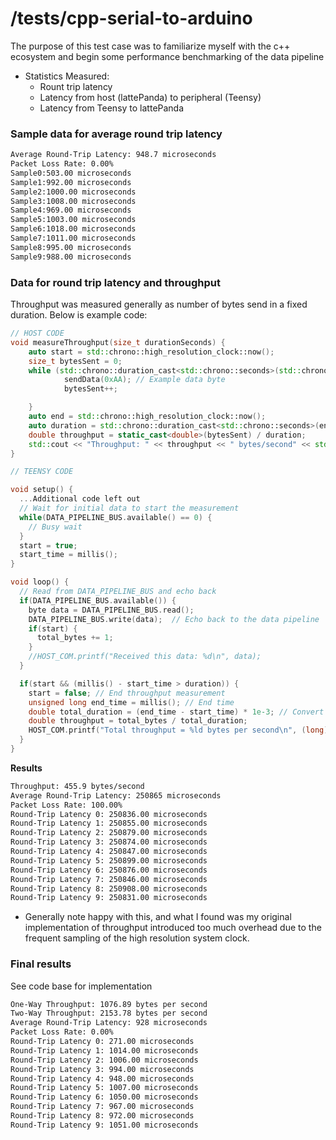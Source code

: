 # /tests/cpp-serial-to-arduino
The purpose of this test case was to familiarize myself with the c++ ecosystem and begin some performance benchmarking of the data pipeline
- Statistics Measured: 
    - Rount trip latency
    - Latency from host (lattePanda) to peripheral (Teensy)
    - Latency from Teensy to lattePanda

### Sample data for average round trip latency
```bash
Average Round-Trip Latency: 948.7 microseconds
Packet Loss Rate: 0.00%
Sample0:503.00 microseconds
Sample1:992.00 microseconds
Sample2:1000.00 microseconds
Sample3:1008.00 microseconds
Sample4:969.00 microseconds
Sample5:1003.00 microseconds
Sample6:1018.00 microseconds
Sample7:1011.00 microseconds
Sample8:995.00 microseconds
Sample9:988.00 microseconds

```

### Data for round trip latency and throughput
Throughput was measured generally as number of bytes send in a fixed duration. Below is example code: 
```cpp
// HOST CODE
void measureThroughput(size_t durationSeconds) {
    auto start = std::chrono::high_resolution_clock::now();
    size_t bytesSent = 0;
    while (std::chrono::duration_cast<std::chrono::seconds>(std::chrono::high_resolution_clock::now() - start).count() < durationSeconds) {
            sendData(0xAA); // Example data byte
            bytesSent++;

    }
    auto end = std::chrono::high_resolution_clock::now();
    auto duration = std::chrono::duration_cast<std::chrono::seconds>(end - start).count();
    double throughput = static_cast<double>(bytesSent) / duration;
    std::cout << "Throughput: " << throughput << " bytes/second" << std::endl;
}

// TEENSY CODE

void setup() {
  ...Additional code left out
  // Wait for initial data to start the measurement
  while(DATA_PIPELINE_BUS.available() == 0) {
    // Busy wait
  }
  start = true;
  start_time = millis(); 
}

void loop() {
  // Read from DATA_PIPELINE_BUS and echo back
  if(DATA_PIPELINE_BUS.available()) {
    byte data = DATA_PIPELINE_BUS.read();
    DATA_PIPELINE_BUS.write(data);  // Echo back to the data pipeline
    if(start) {
      total_bytes += 1; 
    }
    //HOST_COM.printf("Received this data: %d\n", data);
  }

  if(start && (millis() - start_time > duration)) {
    start = false; // End throughput measurement
    unsigned long end_time = millis(); // End time
    double total_duration = (end_time - start_time) * 1e-3; // Convert to seconds
    double throughput = total_bytes / total_duration;
    HOST_COM.printf("Total throughput = %ld bytes per second\n", (long)throughput);
  }
}
```
  
**Results**
```bash
Throughput: 455.9 bytes/second
Average Round-Trip Latency: 250865 microseconds
Packet Loss Rate: 100.00%
Round-Trip Latency 0: 250836.00 microseconds
Round-Trip Latency 1: 250855.00 microseconds
Round-Trip Latency 2: 250879.00 microseconds
Round-Trip Latency 3: 250874.00 microseconds
Round-Trip Latency 4: 250847.00 microseconds
Round-Trip Latency 5: 250899.00 microseconds
Round-Trip Latency 6: 250876.00 microseconds
Round-Trip Latency 7: 250846.00 microseconds
Round-Trip Latency 8: 250908.00 microseconds
Round-Trip Latency 9: 250831.00 microseconds
```
- Generally note happy with this, and what I found was my original implementation of throughput introduced too much overhead due to the frequent sampling of the high resolution system clock. 

### Final results
See code base for implementation
```bash
One-Way Throughput: 1076.89 bytes per second
Two-Way Throughput: 2153.78 bytes per second
Average Round-Trip Latency: 928 microseconds
Packet Loss Rate: 0.00%
Round-Trip Latency 0: 271.00 microseconds
Round-Trip Latency 1: 1014.00 microseconds
Round-Trip Latency 2: 1006.00 microseconds
Round-Trip Latency 3: 994.00 microseconds
Round-Trip Latency 4: 948.00 microseconds
Round-Trip Latency 5: 1007.00 microseconds
Round-Trip Latency 6: 1050.00 microseconds
Round-Trip Latency 7: 967.00 microseconds
Round-Trip Latency 8: 972.00 microseconds
Round-Trip Latency 9: 1051.00 microseconds
```